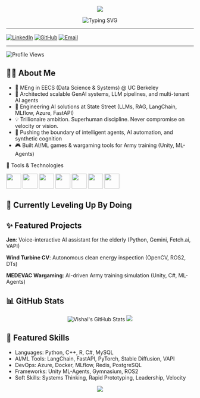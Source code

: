 <p align="center">
  <img src="https://capsule-render.vercel.app/api?text=Hey%20there!%20I'm%20Vishal%20🚀&animation=fadeIn&type=waving&color=gradient&height=100"/>
</p>

<p align="center">
  <img src="https://readme-typing-svg.demolab.com?font=Fira+Code&size=27&pause=900&color=36BCF7&vCenter=true&width=600&lines=AI+Engineer+%7C+MEng+@+UC+Berkeley;LLMs+%26+Autonomous+Agents;GenAI+@+Scale;Trillionaire+Mindset+%F0%9F%9A%80+Superhuman+Workflows" alt="Typing SVG" />
</p>

---
[![LinkedIn](https://img.shields.io/badge/LinkedIn-0077B5?style=for-the-badge&logo=linkedin&logoColor=white)](https://linkedin.com/in/vksd24)
[![GitHub](https://img.shields.io/badge/GitHub-181717?style=for-the-badge&logo=github&logoColor=white)](https://github.com/vkstark)
[![Email](https://img.shields.io/badge/Email-D14836?style=for-the-badge&logo=gmail&logoColor=white)](mailto:vkstark@berkeley.edu)
<!-- [![Medium](https://img.shields.io/badge/Medium-12100E?style=for-the-badge&logo=medium&logoColor=white)](https://medium.com/@vkstark) -->
<!-- [![Twitter](https://img.shields.io/badge/X-1DA1F2?style=for-the-badge&logo=twitter&logoColor=white)](https://twitter.com/vksd24) -->
<!-- [![Personal Website](https://img.shields.io/badge/Website-000000?style=for-the-badge&logo=About.me&logoColor=white)](https://vksd.dev) -->

---

![Profile Views](https://komarev.com/ghpvc/?username=vkstark&label=Profile%20views&color=blueviolet&style=flat)

## 🙋‍♂️ About Me

- 🏫 MEng in EECS (Data Science & Systems) @ UC Berkeley
- 🧠 Architected scalable GenAI systems, LLM pipelines, and multi-tenant AI agents
- 🦾 Engineering AI solutions at State Street (LLMs, RAG, LangChain, MLflow, Azure, FastAPI)
- 💡 Trillionaire ambition. Superhuman discipline. Never compromise on velocity or vision.
- 🚀 Pushing the boundary of intelligent agents, AI automation, and synthetic cognition
- 🎮 Built AI/ML games & wargaming tools for Army training (Unity, ML-Agents)
  
🔧 Tools & Technologies
<p align="left"> <img src="https://cdn.jsdelivr.net/gh/devicons/devicon/icons/python/python-original.svg" width="40"/> <img src="https://cdn.jsdelivr.net/gh/devicons/devicon/icons/azure/azure-original.svg" width="40"/> <img src="https://cdn.jsdelivr.net/gh/devicons/devicon/icons/docker/docker-original.svg" width="40"/> <img src="https://cdn.jsdelivr.net/gh/devicons/devicon/icons/unity/unity-original.svg" width="40"/> <img src="https://cdn.jsdelivr.net/gh/devicons/devicon/icons/cplusplus/cplusplus-original.svg" width="40"/> <img src="https://cdn.jsdelivr.net/gh/devicons/devicon/icons/git/git-original.svg" width="40"/> <img src="https://cdn.jsdelivr.net/gh/devicons/devicon/icons/mysql/mysql-original.svg" width="40"/> </p>

## 🌱 Currently Leveling Up By Doing

## ✨ Featured Projects

**Jen**: Voice-interactive AI assistant for the elderly (Python, Gemini, Fetch.ai, VAPI)

**Wind Turbine CV**: Autonomous clean energy inspection (OpenCV, ROS2, DTs)

**MEDEVAC Wargaming**: AI-driven Army training simulation (Unity, C#, ML-Agents)

## 📊 GitHub Stats
<p align="center"> <img src="https://github-readme-stats.vercel.app/api?username=vkstark&cacheSeconds=30&show_icons=true&theme=radical" alt="Vishal's GitHub Stats" /> 
  <img src="https://github-readme-stats.vercel.app/api/top-langs/?username=vkstark&cacheSeconds=30&layout=compact&theme=radical&langs_count=3"/> </p>
<!-- 📝 Latest Blog Posts -->
<!-- BLOG-POST-LIST:START --> <!-- BLOG-POST-LIST:END -->

## 🧠 Featured Skills
- Languages: Python, C++, R, C#, MySQL
- AI/ML Tools: LangChain, FastAPI, PyTorch, Stable Diffusion, VAPI
- DevOps: Azure, Docker, MLflow, Redis, PostgreSQL
- Frameworks: Unity ML-Agents, Gymnasium, ROS2
- Soft Skills: Systems Thinking, Rapid Prototyping, Leadership, Velocity

<p align="center"> <img src="https://capsule-render.vercel.app/api?text=Let%27s%20Build%20the%20Future&animation=fadeIn&type=waving&color=gradient&height=100"/> </p> 
